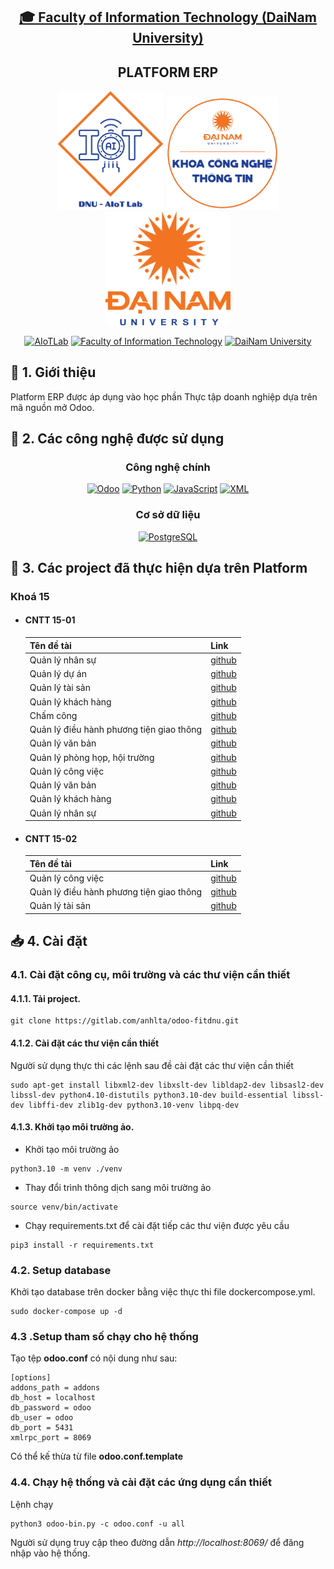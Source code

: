 <h2 align="center">
    <a href="https://dainam.edu.vn/vi/khoa-cong-nghe-thong-tin">
    🎓 Faculty of Information Technology (DaiNam University)
    </a>
</h2>
<h2 align="center">
    PLATFORM ERP
</h2>
<div align="center">
    <p align="center">
        <img src="logo/aiotlab_logo.png" alt="AIoTLab Logo" width="170"/>
        <img src="logo/fitdnu_logo.png" alt="AIoTLab Logo" width="180"/>
        <img src="logo/dnu_logo.png" alt="DaiNam University Logo" width="200"/>
    </p>

[![AIoTLab](https://img.shields.io/badge/AIoTLab-green?style=for-the-badge)](https://www.facebook.com/DNUAIoTLab)
[![Faculty of Information Technology](https://img.shields.io/badge/Faculty%20of%20Information%20Technology-blue?style=for-the-badge)](https://dainam.edu.vn/vi/khoa-cong-nghe-thong-tin)
[![DaiNam University](https://img.shields.io/badge/DaiNam%20University-orange?style=for-the-badge)](https://dainam.edu.vn)

</div>

## 📖 1. Giới thiệu
Platform ERP được áp dụng vào học phần Thực tập doanh nghiệp dựa trên mã nguồn mở Odoo. 

## 🔧 2. Các công nghệ được sử dụng
<div align="center">

### Công nghệ chính
[![Odoo](https://img.shields.io/badge/Odoo-714B67?style=for-the-badge&logo=odoo&logoColor=white)](https://www.odoo.com/)
[![Python](https://img.shields.io/badge/Python-3776AB?style=for-the-badge&logo=python&logoColor=white)](https://www.python.org/)
[![JavaScript](https://img.shields.io/badge/JavaScript-F7DF1E?style=for-the-badge&logo=javascript&logoColor=black)](https://developer.mozilla.org/en-US/docs/Web/JavaScript)
[![XML](https://img.shields.io/badge/XML-FF6600?style=for-the-badge&logo=codeforces&logoColor=white)](https://www.w3.org/XML/)
### Cơ sở dữ liệu
[![PostgreSQL](https://img.shields.io/badge/PostgreSQL-316192?style=for-the-badge&logo=postgresql&logoColor=white)](https://www.postgresql.org/)
</div>

## 🔧 3. Các project đã thực hiện dựa trên Platform

### Khoá 15
- #### CNTT 15-01
    | Tên đề tài    | Link     |
    | ------------- | ---------|
    | Quản lý nhân sự | [github](https://github.com/Thanhh-803/TTDN-15-01-N1)|
    | Quản lý dự án| [github](https://github.com/mtuan3110/TTDN-15-01-N2.git)|
    | Quản lý tài sản | [github](https://github.com/hieupham10032003/TTDN-15-01)|
    | Quản lý khách hàng| [github](https://github.com/ToiYeuDaiNam/TTDN-15-01-N4.git)|
    | Chấm công| [github](https://github.com/dinhtuananh188/TTDN-15-01-N5)|
    | Quản lý điều hành phương tiện giao thông| [github](https://github.com/dainghia99/TTDN-15-01-N6)|
    | Quản lý văn bản| [github](https://github.com/tranhuan123/TTDN-15-01-N1)|
    | Quản lý phòng họp, hội trường| [github](https://github.com/nguyendat2610/TTDN-15-01-N8)|
    | Quản lý công việc| [github](https://github.com/baovan22/TTDN-15-01-N9)|
    | Quản lý văn bản| [github](https://github.com/hungtay/TTDN-15-01-N10)|
    | Quản lý khách hàng| [github](https://github.com/truonghungg/TTDN-15-01-N12)|
    | Quản lý nhân sự| [github](https://github.com/LeDanhManh24092002/TTDN)|
- #### CNTT 15-02
    | Tên đề tài    | Link     |
    | ------------- | ---------|
    | Quản lý công việc | [github](https://github.com/HieuK1502/TTDN-15-02-N1)|
    | Quản lý điều hành phương tiện giao thông| [github](https://github.com/Tranlong291003/TTDN-15-02-N6)|
    | Quản lý tài sản | [github](https://github.com/thang0305/TTDN-15-02-N3)|
    


## 📥 4. Cài đặt

### 4.1. Cài đặt công cụ, môi trường và các thư viện cần thiết

#### 4.1.1. Tải project.
```
git clone https://gitlab.com/anhlta/odoo-fitdnu.git
```
#### 4.1.2. Cài đặt các thư viện cần thiết
Người sử dụng thực thi các lệnh sau đề cài đặt các thư viện cần thiết

```
sudo apt-get install libxml2-dev libxslt-dev libldap2-dev libsasl2-dev libssl-dev python4.10-distutils python3.10-dev build-essential libssl-dev libffi-dev zlib1g-dev python3.10-venv libpq-dev
```
#### 4.1.3. Khởi tạo môi trường ảo.
- Khởi tạo môi trường ảo
```
python3.10 -m venv ./venv
```
- Thay đổi trình thông dịch sang môi trường ảo
```
source venv/bin/activate
```
- Chạy requirements.txt để cài đặt tiếp các thư viện được yêu cầu
```
pip3 install -r requirements.txt
```
### 4.2. Setup database

Khởi tạo database trên docker bằng việc thực thi file dockercompose.yml.
```
sudo docker-compose up -d
```
### 4.3 .Setup tham số chạy cho hệ thống
Tạo tệp **odoo.conf** có nội dung như sau:
```
[options]
addons_path = addons
db_host = localhost
db_password = odoo
db_user = odoo
db_port = 5431
xmlrpc_port = 8069
```
Có thể kế thừa từ file **odoo.conf.template**
### 4.4. Chạy hệ thống và cài đặt các ứng dụng cần thiết
Lệnh chạy
```
python3 odoo-bin.py -c odoo.conf -u all
```
Người sử dụng truy cập theo đường dẫn _http://localhost:8069/_ để đăng nhập vào hệ thống.

    
